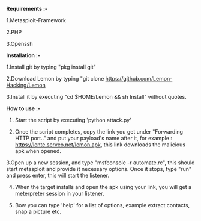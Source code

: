 **Requirements :-**

1.Metasploit-Framework

2.PHP

3.Openssh


**Installation :-**

1.Install git by typing "pkg install git"

2.Download Lemon by typing "git clone https://github.com/Lemon-Hacking/Lemon

3.Install it by executing "cd $HOME/Lemon && sh Install" without quotes.

**How to use :-**

1. Start the script by executing 'python attack.py'

2. Once the script completes, copy the link you get under "Forwarding HTTP port.." and put your payload's name after it, for example : https://lente.serveo.net/lemon.apk, this link downloads the malicious apk when opened.

 3.Open up a new session, and type "msfconsole -r automate.rc", this should start metasploit and   provide it necessary options. Once it stops, type "run" and press enter, this will start the   listener.

4. When the target installs and open the apk using your link, you will get a meterpreter session in your listener.

5. Bow you can type 'help' for a list of options, example extract contacts, snap a picture etc.

